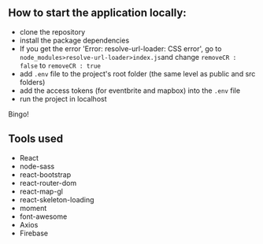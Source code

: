## How to start the application locally:

* clone the repository   
* install the package dependencies
* If you get the error 'Error: resolve-url-loader: CSS error', go to `node_modules>resolve-url-loader>index.js`and change `removeCR : false` to `removeCR : true`
* add `.env` file to the project's root folder (the same level as public and src folders)
* add the access tokens (for eventbrite and mapbox) into the `.env` file
* run the project in localhost

Bingo!

## Tools used

- React
- node-sass
- react-bootstrap
- react-router-dom
- react-map-gl
- react-skeleton-loading
- moment
- font-awesome
- Axios
- Firebase

